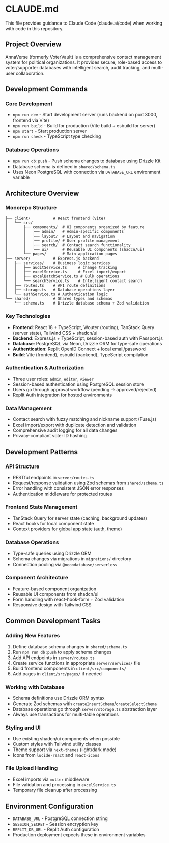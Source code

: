 # CLAUDE.md

This file provides guidance to Claude Code (claude.ai/code) when working with code in this repository.

## Project Overview
AnnaVerse (formerly VoterVault) is a comprehensive contact management system for political organizations. It provides secure, role-based access to voter/supporter databases with intelligent search, audit tracking, and multi-user collaboration.

## Development Commands

### Core Development
- `npm run dev` - Start development server (runs backend on port 3000, frontend via Vite)
- `npm run build` - Build for production (Vite build + esbuild for server)
- `npm start` - Start production server
- `npm run check` - TypeScript type checking

### Database Operations
- `npm run db:push` - Push schema changes to database using Drizzle Kit
- Database schema is defined in `shared/schema.ts`
- Uses Neon PostgreSQL with connection via `DATABASE_URL` environment variable

## Architecture Overview

### Monorepo Structure
```
├── client/          # React frontend (Vite)
│   └── src/
│       ├── components/  # UI components organized by feature
│       │   ├── admin/   # Admin-specific components
│       │   ├── layout/  # Layout and navigation
│       │   ├── profile/ # User profile management
│       │   ├── search/  # Contact search functionality
│       │   └── ui/      # Reusable UI components (shadcn/ui)
│       └── pages/       # Main application pages
├── server/          # Express.js backend
│   ├── services/    # Business logic services
│   │   ├── auditService.ts     # Change tracking
│   │   ├── excelService.ts     # Excel import/export
│   │   ├── excelBatchService.ts # Bulk operations
│   │   └── searchService.ts    # Intelligent contact search
│   ├── routes.ts    # API route definitions
│   ├── storage.ts   # Database operations layer
│   └── authService.ts # Authentication logic
└── shared/          # Shared types and schemas
    └── schema.ts    # Drizzle database schema + Zod validation
```

### Key Technologies
- **Frontend**: React 18 + TypeScript, Wouter (routing), TanStack Query (server state), Tailwind CSS + shadcn/ui
- **Backend**: Express.js + TypeScript, session-based auth with Passport.js
- **Database**: PostgreSQL via Neon, Drizzle ORM for type-safe operations
- **Authentication**: Replit OpenID Connect + local email/password
- **Build**: Vite (frontend), esbuild (backend), TypeScript compilation

### Authentication & Authorization
- Three user roles: `admin`, `editor`, `viewer`
- Session-based authentication using PostgreSQL session store
- Users go through approval workflow (pending → approved/rejected)
- Replit Auth integration for hosted environments

### Data Management
- Contact search with fuzzy matching and nickname support (Fuse.js)
- Excel import/export with duplicate detection and validation
- Comprehensive audit logging for all data changes
- Privacy-compliant voter ID hashing

## Development Patterns

### API Structure
- RESTful endpoints in `server/routes.ts`
- Request/response validation using Zod schemas from `shared/schema.ts`
- Error handling with consistent JSON error responses
- Authentication middleware for protected routes

### Frontend State Management
- TanStack Query for server state (caching, background updates)
- React hooks for local component state
- Context providers for global app state (auth, theme)

### Database Operations
- Type-safe queries using Drizzle ORM
- Schema changes via migrations in `migrations/` directory
- Connection pooling via `@neondatabase/serverless`

### Component Architecture
- Feature-based component organization
- Reusable UI components from shadcn/ui
- Form handling with react-hook-form + Zod validation
- Responsive design with Tailwind CSS

## Common Development Tasks

### Adding New Features
1. Define database schema changes in `shared/schema.ts`
2. Run `npm run db:push` to apply schema changes
3. Add API endpoints in `server/routes.ts`
4. Create service functions in appropriate `server/services/` file
5. Build frontend components in `client/src/components/`
6. Add pages in `client/src/pages/` if needed

### Working with Database
- Schema definitions use Drizzle ORM syntax
- Generate Zod schemas with `createInsertSchema`/`createSelectSchema`
- Database operations go through `server/storage.ts` abstraction layer
- Always use transactions for multi-table operations

### Styling and UI
- Use existing shadcn/ui components when possible
- Custom styles with Tailwind utility classes
- Theme support via `next-themes` (light/dark mode)
- Icons from `lucide-react` and `react-icons`

### File Upload Handling
- Excel imports via `multer` middleware
- File validation and processing in `excelService.ts`
- Temporary file cleanup after processing

## Environment Configuration
- `DATABASE_URL` - PostgreSQL connection string
- `SESSION_SECRET` - Session encryption key
- `REPLIT_DB_URL` - Replit Auth configuration
- Production deployment expects these in environment variables